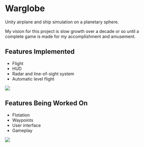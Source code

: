 # Warglobe
Unity airplane and ship simulation on a planetary sphere.

My vision for this project is slow growth over a decade or so until a complete game is made for my accomplishment and amusement.

## Features Implemented
- Flight
- HUD
- Radar and line-of-sight system
- Automatic level flight

[![](http://img.youtube.com/vi/7oSqnHO_2E0/0.jpg)](http://www.youtube.com/watch?v=7oSqnHO_2E0 "Game Example")

## Features Being Worked On
- Flotation
- Waypoints
- User interface
- Gameplay

[![](http://img.youtube.com/vi/yPUPlVAfM2c/0.jpg)](http://www.youtube.com/watch?v=yPUPlVAfM2c "Flotation")
